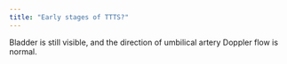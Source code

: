 ```yaml
---
title: "Early stages of TTTS?"
---
```

Bladder is still visible, and the direction of umbilical artery Doppler flow is normal.

